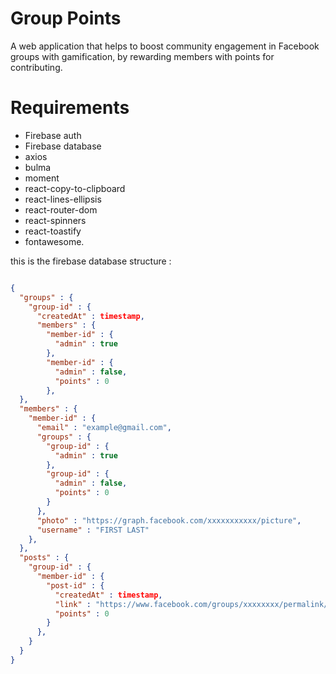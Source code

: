# Group Points
A web application that helps to boost community engagement in Facebook groups with gamification, by rewarding members with points for contributing.

# Requirements
- Firebase auth
- Firebase database
- axios
- bulma
- moment
- react-copy-to-clipboard
- react-lines-ellipsis
- react-router-dom
- react-spinners
- react-toastify
- fontawesome.

this is the firebase database structure :

```json

{
  "groups" : {
    "group-id" : {
      "createdAt" : timestamp,
      "members" : {
        "member-id" : {
          "admin" : true
        },
        "member-id" : {
          "admin" : false,
          "points" : 0
        },
  },
  "members" : {
    "member-id" : {
      "email" : "example@gmail.com",
      "groups" : {
        "group-id" : {
          "admin" : true
        },
        "group-id" : {
          "admin" : false,
          "points" : 0
        }
      },
      "photo" : "https://graph.facebook.com/xxxxxxxxxxx/picture",
      "username" : "FIRST LAST"
    },
  },
  "posts" : {
    "group-id" : {
      "member-id" : {
        "post-id" : {
          "createdAt" : timestamp,
          "link" : "https://www.facebook.com/groups/xxxxxxxx/permalink/xxxxxxxxxx/",
          "points" : 0
        }
      },
    }
  }
}


```

